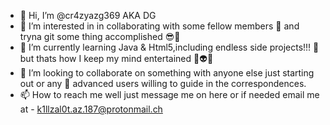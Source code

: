 - 👋 Hi, I’m @cr4zyazg369 AKA DG
- 👀 I’m interested in in collaborating with some fellow members 
  💨 and tryna git some thing accomplished 😎💯
- 🌱 I’m currently learning Java & Html5,including endless side projects!!!
  🙏 but thats how I keep my mind entertained 🤯👽🤠
- 💞️ I’m looking to collaborate on something with anyone else just starting out or any
  💯 advanced users willing to guide in the correspondences.
- 📫 How to reach me well just message me on here or if needed email me at - k1llzal0t.az.187@protonmail.ch

<!---
cr4zyazg369/cr4zyazg369 is a ✨ special ✨ repository because its `README.md` (this file) appears on your GitHub profile.
You can click the Preview link to take a look at your changes.
--->
